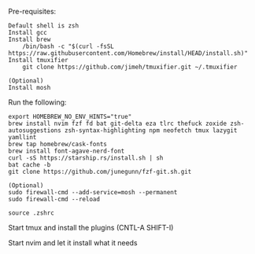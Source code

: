 Pre-requisites:

    Default shell is zsh
    Install gcc
    Install brew
        /bin/bash -c "$(curl -fsSL https://raw.githubusercontent.com/Homebrew/install/HEAD/install.sh)"
    Install tmuxifier
        git clone https://github.com/jimeh/tmuxifier.git ~/.tmuxifier

    (Optional)
    Install mosh

Run the following:

    export HOMEBREW_NO_ENV_HINTS="true"
    brew install nvim fzf fd bat git-delta eza tlrc thefuck zoxide zsh-autosuggestions zsh-syntax-highlighting npm neofetch tmux lazygit yamllint
    brew tap homebrew/cask-fonts
    brew install font-agave-nerd-font
    curl -sS https://starship.rs/install.sh | sh
    bat cache -b
    git clone https://github.com/junegunn/fzf-git.sh.git

    (Optional)
    sudo firewall-cmd --add-service=mosh --permanent
    sudo firewall-cmd --reload

    source .zshrc

Start tmux and install the plugins (CNTL-A SHIFT-I)

Start nvim and let it install what it needs
